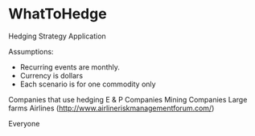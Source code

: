 WhatToHedge
===========

Hedging Strategy Application

 Assumptions:
  - Recurring events are monthly.
  - Currency is dollars
  - Each scenario is for one commodity only
  
 Companies that use hedging
  E & P Companies
  Mining Companies
  Large farms
  Airlines (http://www.airlineriskmanagementforum.com/)

Everyone


